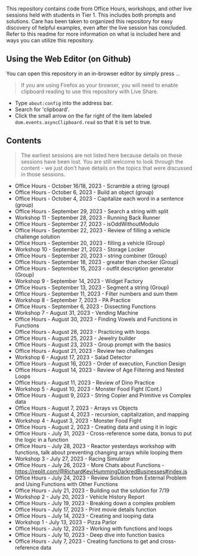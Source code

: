This repository contains code from Office Hours, workshops, and other live sessions held with students in Tier 1. This includes both prompts and solutions. Care has been taken to organized this repository for easy discovery of helpful examples, even after the live session has concluded. Refer to this readme for more information on what is included here and ways you can utilize this repository.

## Using the Web Editor (on Github)

You can open this repository in an in-browser editor by simply press `.`.

> If you are using Firefox as your browser, you will need to enable clipboard reading to use this repository with Live Share.
* Type `about:config` into the address bar.
* Search for 'clipboard'.
* Click the small arrow on the far right of the item labeled `dom.events.asyncClipboard.read` so that it is set to true.

## Contents

> The earliest sessions are not listed here because details on these sessions have been lost. You are still welcome to look through the content - we just don't have details on the topics that were discussed in those sessions.

* Office Hours - October 16/18, 2023 - Scramble a string (group)
* Office Hours - October 6, 2023 -  Build an object (group)
* Office Hours - October 4, 2023 - Capitalize each word in a sentence (group)
* Office Hours - September 29, 2023 - Search a string with split
* Workshop 11 - September 28, 2023 - Running Back Runner
* Office Hours - September 27, 2023 - isOddWithoutModulo
* Office Hours - September 22, 2023 - Review of filling a vehicle challenge solution
* Office Hours - September 20, 2023 - filling a vehicle (Group)
* Workshop 10 - September 21, 2023 - Storage Locker
* Office Hours - September 20, 2023 - string combiner (Group)
* Office Hours - September 18, 2023 - greater than checker (Group)
* Office Hours - September 15, 2023 - outfit description generator (Group)
* Workshop 9 - September 14, 2023 - Widget Factory
* Office Hours - September 13, 2023 - Segment a string (Group)
* Office Hours - September 11, 2023 - Filter numbers and sum them
* Workshop 8 - September 7, 2023 - PA Practice
* Office Hours - September 6, 2023 - Dissecting Functions
* Workshop 7 - August 31, 2023 - Vending Machine
* Office Hours - August 30, 2023 - Finding Vowels and Functions in Functions
* Office Hours - August 28, 2023 - Practicing with loops
* Office Hours - August 25, 2023 - Jewelry builder
* Office Hours - August 23, 2023 - Group prompt with the basics
* Office Hours - August 21, 2023 - Review two challenges
* Workshop 6 - August 17, 2023 - Salad Detector
* Office Hours - August 16, 2023 - Order of execution, Function Design
* Office Hours - August 14, 2023 - Review of Age Filtering and Nested Loops
* Office Hours - August 11, 2023 - Review of Dino Practice
* Workshop 5 - August 10, 2023 - Monster Food Fight (Cont.)
* Office Hours - August 9, 2023 - String Copier and Primitive vs Complex data
* Office Hours - August 7, 2023 - Arrays vs Objects
* Office Hours - August 4, 2023 - recursion, capitalization, and mapping
* Workshop 4 - August 3, 2023 - Monster Food Fight
* Office Hours - August 2, 2023 - Creating data and using it in logic
* Office Hours - July 31, 2023 - Cross-reference some data, bonus to put the logic in a function
* Office Hours - July 28, 2023 - Reactor yesterdays workshop with functions, talk about preventing changing arrays while looping them
* Workshop 3 - July 27, 2023 - Racing Simulator
* Office Hours - July 26, 2023 - More Chats about Functions - https://replit.com/@RichardKey/HummingDarkredBusinesses#index.js
* Office Hours - July 24, 2023 - Review Solution from External Problem and Using Functions with Other Functions
* Office Hours - July 21, 2023 - Building out the solution for 7/19
* Workshop 2 - July 20, 2023 - Vehicle History Report
* Office Hours - July 19, 2023 - Breaking down a complex problem
* Office Hours - July 17, 2023 - Print movie details function
* Office Hours - July 14, 2023 - Creating and looping data
* Workshop 1 - July 13, 2023 - Pizza Parlor
* Office Hours - July 12, 2023 - Working with functions and loops
* Office Hours - July 10, 2023 - Deep dive into function basics
* Office Hours - July 7, 2023 - Creating functions to get and cross-reference data